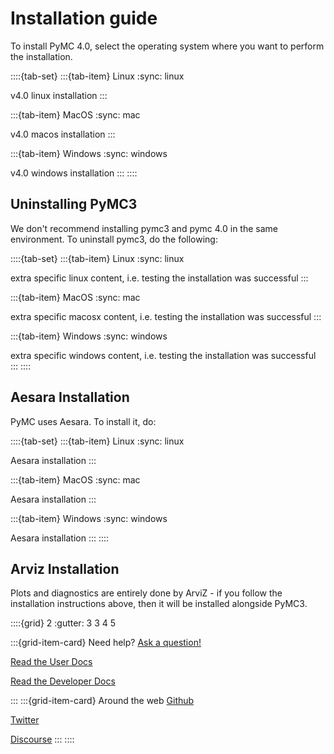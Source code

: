 # Installation guide

To install PyMC 4.0, select the operating system where you want to perform the installation.

::::{tab-set}
:::{tab-item} Linux
:sync: linux

v4.0 linux installation
:::

:::{tab-item} MacOS
:sync: mac

v4.0 macos installation
:::

:::{tab-item} Windows
:sync: windows

v4.0 windows installation
:::
::::

## Uninstalling PyMC3

We don't recommend installing pymc3 and pymc 4.0 in the same environment. To uninstall pymc3, do the following:

::::{tab-set}
:::{tab-item} Linux
:sync: linux

extra specific linux content, i.e. testing the installation was successful
:::

:::{tab-item} MacOS
:sync: mac

extra specific macosx content, i.e. testing the installation was successful
:::

:::{tab-item} Windows
:sync: windows

extra specific windows content, i.e. testing the installation was successful
:::
::::

## Aesara Installation

PyMC uses Aesara. To install it, do:


::::{tab-set}
:::{tab-item} Linux
:sync: linux

Aesara installation
:::

:::{tab-item} MacOS
:sync: mac

Aesara installation
:::

:::{tab-item} Windows
:sync: windows

Aesara installation
:::
::::

## Arviz Installation
Plots and diagnostics are entirely done by ArviZ - if you follow the installation instructions above, then it will be installed alongside PyMC3.

::::{grid} 2
:gutter: 3 3 4 5

:::{grid-item-card} Need help?
[Ask a question!]()

[Read the User Docs]()

[Read the Developer Docs]()

:::
:::{grid-item-card} Around the web
[Github]()

[Twitter]()

[Discourse]()
:::
::::